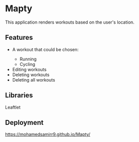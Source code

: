 # Mapty
This application renders workouts based on the user's location.

## Features
<ul>
<li>A workout that could be chosen:</li>
  <ul>
  <li>Running</li>
  <li>Cycling</li>
  </ul>
<li>Editing workouts</li>
<li>Deleting workouts</li>
<li>Deleting all workouts</li>
</ul>

## Libraries
Leaftlet

## Deployment
https://mohamedsamirr9.github.io/Mapty/
